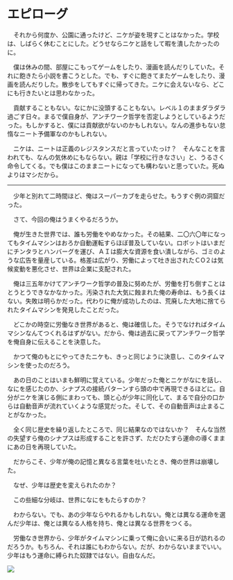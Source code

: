 # エピローグ

　それから何度か、公園に通ったけど、ニケが姿を現すことはなかった。学校は、しばらく休むことにした。どうせならニケと話をして暇を潰したかったのに。

　僕は休みの間、部屋にこもってゲームをしたり、漫画を読んだりしていた。それに飽きたら小説を書こうとした。でも、すぐに飽きてまたゲームをしたり、漫画を読んだりした。散歩をしてもすぐに帰ってきた。ニケに会えないなら、どこにも行きたいとは思わなかった。

　貢献することもない。なにかに没頭することもない。レベル１のままダラダラ過ごす日々。まるで僕自身が、アンチワーク哲学を否定しようとしているようだった。もしかすると、僕には貢献欲がないのかもしれない。なんの進歩もない怠惰なニート予備軍なのかもしれない。

　ニケは、ニートは正義のレジスタンスだと言っていたっけ？　そんなことを言われても、なんの気休めにもならない。親は「学校に行きなさい」と、うるさく命令してくる。でも僕はこのままニートになっても構わないと思っていた。死ぬよりはマシだから。

---

　少年と別れて二時間ほど、俺はスーパーカブを走らせた。もうすぐ例の洞窟だった。　

　さて、今回の俺はうまくやるだろうか。

　俺が生きた世界では、誰も労働をやめなかった。その結果、二〇六〇年になってもタイムマシンはおろか自動運転すらほぼ普及していない。ロボットはいまだにチンタラとハンバーグを運び、ＡＩは膨大な資源を食い潰しながら、ゴミのような広告を量産している。格差は広がり、労働によって吐き出されたＣО２は気候変動を悪化させ、世界は企業に支配された。

　俺は三五年かけてアンチワーク哲学の普及に努めたが、労働を打ち倒すことはとうとうできなかなかった。汚染された大気に蝕まれた俺の寿命は、もう長くはない。失敗は明らかだった。代わりに俺が成功したのは、荒廃した大地に捨てられたタイムマシンを発見したことだった。　

　どこかの時空に労働なき世界があると、俺は確信した。そうでなければタイムマシンなんてつくれるはずがない。だから、俺は過去に戻ってアンチワーク哲学を俺自身に伝えることを決意した。

　かつて俺のもとにやってきたニケも、きっと同じように決意し、このタイムマシンを使ったのだろう。

　あの日のことはいまも鮮明に覚えている。少年だった俺とニケがなにを話し、なにを感じたのか、シナプスの接続パターンすら頭の中で再現できるほどに。自分がニケを演じる側にまわっても、頭と心が少年に同化して、まるで自分の口からは自動音声が流れていくような感覚だった。そして、その自動音声は止まることがなかった。

　全く同じ歴史を繰り返したところで、同じ結果なのではないか？　そんな当然の失望すら俺のシナプスは形成することを許さず、ただひたすら運命の導くままにあの日を再現していた。

　だからこそ、少年が俺の記憶と異なる言葉を吐いたとき、俺の世界は崩壊した。

　なぜ、少年は歴史を変えられたのか？

　この些細な分岐は、世界になにをもたらすのか？

　わからない。でも、あの少年ならやれるかもしれない。俺とは異なる運命を選んだ少年は、俺とは異なる人格を持ち、俺とは異なる世界をつくる。

　労働なき世界から、少年がタイムマシンに乗って俺に会いに来る日が訪れるのだろうか。もちろん、それは誰にもわからない。だが、わからないままでいい。少年はもう運命に縛られた奴隷ではない。自由なんだ。

<img src="../image/14anti/epi.jpg">

